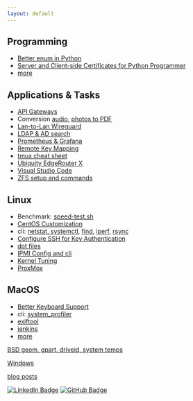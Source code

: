 ```yaml
---
layout: default
---
```

## Programming

* [Better enum in Python](programming/python-string-enum.html)
* [Server and Client-side Certificates for Python
Programmer](programming/https.html)
* [more](programming/)

## Applications & Tasks

* [API Gateways](api-gateways.html)
* Conversion [audio](convert.audio.html), [photos to PDF](convert.image2pdf.html)
* [Lan-to-Lan Wireguard](wireguard.html)
* [LDAP & AD search](ldap.html)
* [Prometheus & Grafana](prometheus-grafana.html)
* [Remote Key Mapping](remote.html)
* [tmux cheat sheet](tmux.html)
* [Ubiquity EdgeRouter X](ubiquity.html)
* [Visual Studio Code](dot.vscode.html)
* [ZFS setup and commands](zfs.html)

## Linux

* Benchmark: [speed-test.sh](speed-test.sh)
* [CentOS Customization](centos/)
* cli: [netstat, systemctl](cli.html), [find](find.html), [iperf](iperf.html),
[rsync](rsync.html)
* [Configure SSH for Key Authentication](ssh.html)
* [dot files](dot.files.md)
* [IPMI Config and cli](ipmi.html)
* [Kernel Tuning](kernel-tuning.html)
* [ProxMox](proxmox/)

## MacOS

* [Better Keyboard Support](macos/keyboard.html)
* cli: [system_profiler](macos/cli.html)
* [exiftool](macos/exiftool.html)
* [jenkins](macos/jenkins.html)
* [more](macos/)

[BSD geom, gpart, driveid, system temps](bsd/)

[Windows](windows/)


[blog posts](posts.html)


[![LinkedIn
Badge](https://img.shields.io/badge/-asokolsky-blue?style=flat&logo=Linkedin&logoColor=white)](https://www.linkedin.com/in/asokolsky/)
[![GitHub
Badge](https://img.shields.io/badge/-asokolsky-grey?style=flat&logo=Github&logoColor=white)](https://github.com/asokolsky)
